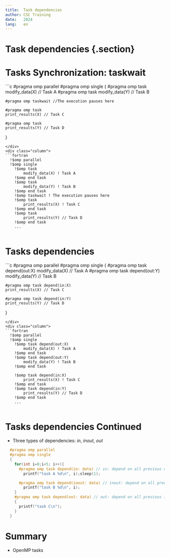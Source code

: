 ```yaml
---
title:  Task dependencies
author: CSC Training
date:   2024
lang:   en
---
```


# Task dependencies {.section}

# Tasks Synchronization: **taskwait**

<div class="column">
```c
  #pragma omp parallel
  #pragma omp single
  {
    #pragma omp task 
    modify_data(X) // Task A
    #pragma omp task 
    modify_data(Y) // Task B

    #pragma omp taskwait //The execution pauses here

    #pragma omp task 
    print_results(X) // Task C

    #pragma omp task 
    print_results(Y) // Task D
}
```
</div>
<div class="column">
```fortran
  !$omp parallel
  !$omp single
    !$omp task 
        modify_data(X) ! Task A
    !$omp end task
    !$omp task 
        modify_data(Y) ! Task B
    !$omp end task
    !$omp taskwait ! The execution pauses here
    !$omp task 
        print_results(X) ! Task C
    !$omp end task
    !$omp task 
        print_results(Y) // Task D
    !$omp end task
    ...
```
</div>

# Tasks dependencies

<div class="column">
```c
  #pragma omp parallel
  #pragma omp single
  {
    #pragma omp task depend(out:X)
    modify_data(X) // Task A
    #pragma omp task depend(out:Y)
    modify_data(Y) // Task B

    #pragma omp task depend(in:X)
    print_results(X) // Task C

    #pragma omp task depend(in:Y)
    print_results(Y) // Task D
}
```
</div>
<div class="column">
```fortran
  !$omp parallel
  !$omp single
    !$omp task depend(out:X)
        modify_data(X) ! Task A
    !$omp end task
    !$omp task depend(out:Y)
        modify_data(Y) ! Task B
    !$omp end task

    !$omp task depend(in:X)
        print_results(X) ! Task C
    !$omp end task
    !$omp task depend(in:Y)
        print_results(Y) // Task D
    !$omp end task
    ...
```
</div>

# Tasks dependencies Continued
 - Three types of dependencies: *in*, *inout*, *out*

```c
  #pragma omp parallel
  #pragma omp single
  {
    for(int i=0;i<5; i++){
      #pragma omp task depend(in: data) // in: depend on all previous out/inout tasks
        printf("task A %d\n", i);sleep(1);

      #pragma omp task depend(inout: data) // inout: depend on all previous in/inout/out tasks
        printf("task B %d\n", i);
    }
    #pragma omp task depend(out: data) // out: depend on all previous in/inout/out tasks (same as out)
    {
      printf("task C\n");
    }
  }
  ``` 
# Summary

- OpenMP tasks
